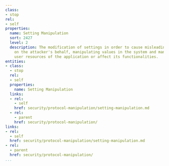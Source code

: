 ```yaml
---
class:
- stop
rel:
- self
properties:
  name: Setting Manipulation
  sort: 2427
  level: 2
  description: The modification of settings in order to cause misleading data or advantages
    on the attacker's behalf, manipulating values in the system and manage specific
    user resources of the application or affect its functionalities.
entities:
- class:
  - stop
  rel:
  - self
  properties:
    name: Setting Manipulation
  links:
  - rel:
    - self
    href: security/protocol-manipulation/setting-manipulation.md
  - rel:
    - parent
    href: security/protocol-manipulation/
links:
- rel:
  - self
  href: security/protocol-manipulation/setting-manipulation.md
- rel:
  - parent
  href: security/protocol-manipulation/
...
```

